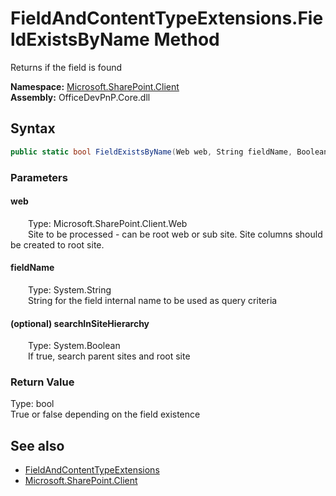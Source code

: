 # FieldAndContentTypeExtensions.FieldExistsByName Method  
 Returns if the field is found   

**Namespace:** [Microsoft.SharePoint.Client](Microsoft.SharePoint.Client.md)  
**Assembly:** OfficeDevPnP.Core.dll  
## Syntax
```C#
public static bool FieldExistsByName(Web web, String fieldName, Boolean searchInSiteHierarchy)
```
### Parameters
#### web  
&emsp;&emsp;Type: Microsoft.SharePoint.Client.Web  
&emsp;&emsp;Site to be processed - can be root web or sub site. Site columns should be created to root site.  

  

#### fieldName  
&emsp;&emsp;Type: System.String  
&emsp;&emsp;String for the field internal name to be used as query criteria  

  

#### (optional) searchInSiteHierarchy  
&emsp;&emsp;Type: System.Boolean  
&emsp;&emsp;If true, search parent sites and root site  

  

### Return Value
Type: bool  
True or false depending on the field existence  


## See also
- [FieldAndContentTypeExtensions](Microsoft.SharePoint.Client.FieldAndContentTypeExtensions.md) 
- [Microsoft.SharePoint.Client](Microsoft.SharePoint.Client.md) 
